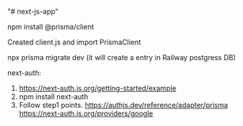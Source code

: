 "# next-js-app" 


npm install @prisma/client

Created client.js and import PrismaClient

 npx prisma migrate dev   (it will create a entry in Railway postgress DB)

 next-auth:
 1) https://next-auth.js.org/getting-started/example
 2) npm install next-auth
 3) Follow step1 points.
 https://authjs.dev/reference/adapter/prisma
 https://next-auth.js.org/providers/google